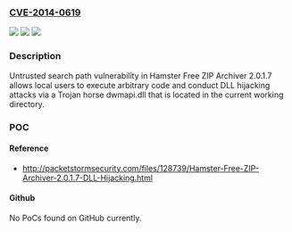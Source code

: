 ### [CVE-2014-0619](https://cve.mitre.org/cgi-bin/cvename.cgi?name=CVE-2014-0619)
![](https://img.shields.io/static/v1?label=Product&message=n%2Fa&color=blue)
![](https://img.shields.io/static/v1?label=Version&message=n%2Fa&color=blue)
![](https://img.shields.io/static/v1?label=Vulnerability&message=n%2Fa&color=brighgreen)

### Description

Untrusted search path vulnerability in Hamster Free ZIP Archiver 2.0.1.7 allows local users to execute arbitrary code and conduct DLL hijacking attacks via a Trojan horse dwmapi.dll that is located in the current working directory.

### POC

#### Reference
- http://packetstormsecurity.com/files/128739/Hamster-Free-ZIP-Archiver-2.0.1.7-DLL-Hijacking.html

#### Github
No PoCs found on GitHub currently.

